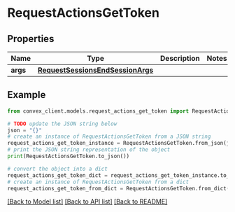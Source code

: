 # RequestActionsGetToken


## Properties

Name | Type | Description | Notes
------------ | ------------- | ------------- | -------------
**args** | [**RequestSessionsEndSessionArgs**](RequestSessionsEndSessionArgs.md) |  | 

## Example

```python
from convex_client.models.request_actions_get_token import RequestActionsGetToken

# TODO update the JSON string below
json = "{}"
# create an instance of RequestActionsGetToken from a JSON string
request_actions_get_token_instance = RequestActionsGetToken.from_json(json)
# print the JSON string representation of the object
print(RequestActionsGetToken.to_json())

# convert the object into a dict
request_actions_get_token_dict = request_actions_get_token_instance.to_dict()
# create an instance of RequestActionsGetToken from a dict
request_actions_get_token_from_dict = RequestActionsGetToken.from_dict(request_actions_get_token_dict)
```
[[Back to Model list]](../README.md#documentation-for-models) [[Back to API list]](../README.md#documentation-for-api-endpoints) [[Back to README]](../README.md)


